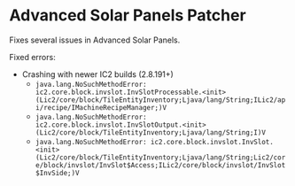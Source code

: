 # Advanced Solar Panels Patcher
Fixes several issues in Advanced Solar Panels.

Fixed errors:
- Crashing with newer IC2 builds (2.8.191+)
  - `java.lang.NoSuchMethodError: ic2.core.block.invslot.InvSlotProcessable.<init>(Lic2/core/block/TileEntityInventory;Ljava/lang/String;ILic2/api/recipe/IMachineRecipeManager;)V`
  - `java.lang.NoSuchMethodError: ic2.core.block.invslot.InvSlotOutput.<init>(Lic2/core/block/TileEntityInventory;Ljava/lang/String;I)V`
  - `java.lang.NoSuchMethodError: ic2.core.block.invslot.InvSlot.<init>(Lic2/core/block/TileEntityInventory;Ljava/lang/String;Lic2/core/block/invslot/InvSlot$Access;ILic2/core/block/invslot/InvSlot$InvSide;)V`
    
